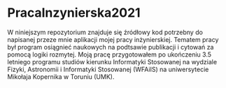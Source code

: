 # PracaInzynierska2021
W niniejszym repozytorium znajduje się źródłowy kod potrzebny do napisanej przeze mnie aplikacji mojej pracy inżynierskiej. Tematem pracy był program osiągnieć naukowych na podtsawie publikacji i cytowań za pomocą logiki rozmytej. 
Moją pracę przygotowałem po ukończeniu 3.5 letniego programu studiów kierunku Informatyki Stosowanej na wydziale Fizyki, Astronomii i Informatyki Stosowanej (WFAiIS) na uniwersytecie Mikołaja Kopernika w Toruniu (UMK).
